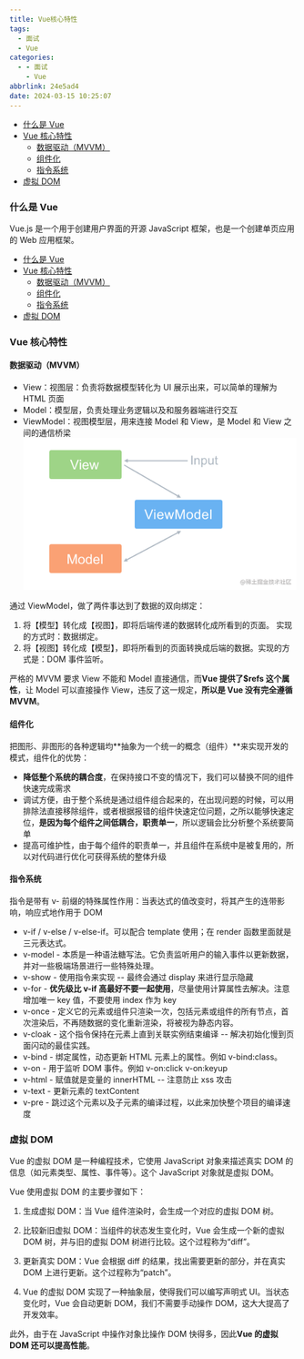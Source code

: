 ```yaml
---
title: Vue核心特性
tags:
  - 面试
  - Vue
categories:
  - - 面试
    - Vue
abbrlink: 24e5ad4
date: 2024-03-15 10:25:07
---
```


<!-- @format -->

- [什么是 Vue](#什么是-vue)
- [Vue 核心特性](#vue-核心特性)
  - [数据驱动（MVVM）](#数据驱动mvvm)
  - [组件化](#组件化)
  - [指令系统](#指令系统)
- [虚拟 DOM](#虚拟-dom)

### 什么是 Vue

Vue.js 是一个用于创建用户界面的开源 JavaScript 框架，也是一个创建单页应用的 Web 应用框架。

- [什么是 Vue](#什么是-vue)
- [Vue 核心特性](#vue-核心特性)
  - [数据驱动（MVVM）](#数据驱动mvvm)
  - [组件化](#组件化)
  - [指令系统](#指令系统)
- [虚拟 DOM](#虚拟-dom)
<!--more-->

### Vue 核心特性

#### 数据驱动（MVVM）

- View：视图层：负责将数据模型转化为 UI 展示出来，可以简单的理解为 HTML 页面
- Model：模型层，负责处理业务逻辑以及和服务器端进行交互
- ViewModel：视图模型层，用来连接 Model 和 View，是 Model 和 View 之间的通信桥梁
  ![数据驱动MVVM](../images/blog-2024-03-20-10-33-08.png)

通过 ViewModel，做了两件事达到了数据的双向绑定：

1. 将【模型】转化成【视图】，即将后端传递的数据转化成所看到的页面。 实现的方式时：数据绑定。
2. 将【视图】转化成【模型】，即将所看到的页面转换成后端的数据。实现的方式是：DOM 事件监听。

严格的 MVVM 要求 View 不能和 Model 直接通信，而**Vue 提供了$refs 这个属性**，让 Model 可以直接操作 View，违反了这一规定，**所以是 Vue 没有完全遵循 MVVM**。

#### 组件化

把图形、非图形的各种逻辑均**抽象为一个统一的概念（组件）**来实现开发的模式，组件化的优势：

- **降低整个系统的耦合度**，在保持接口不变的情况下，我们可以替换不同的组件快速完成需求
- 调试方便，由于整个系统是通过组件组合起来的，在出现问题的时候，可以用排除法直接移除组件，或者根据报错的组件快速定位问题，之所以能够快速定位，**是因为每个组件之间低耦合，职责单一**，所以逻辑会比分析整个系统要简单
- 提高可维护性，由于每个组件的职责单一，并且组件在系统中是被复用的，所以对代码进行优化可获得系统的整体升级

#### 指令系统

指令是带有 v- 前缀的特殊属性作用：当表达式的值改变时，将其产生的连带影响，响应式地作用于 DOM

- v-if / v-else / v-else-if。可以配合 template 使用；在 render 函数里面就是三元表达式。
- v-model - 本质是一种语法糖写法。它负责监听用户的输入事件以更新数据，并对一些极端场景进行一些特殊处理。
- v-show - 使用指令来实现 -- 最终会通过 display 来进行显示隐藏
- v-for - **优先级比 v-if 高最好不要一起使用**，尽量使用计算属性去解决。注意增加唯一 key 值，不要使用 index 作为 key
- v-once - 定义它的元素或组件只渲染一次，包括元素或组件的所有节点，首次渲染后，不再随数据的变化重新渲染，将被视为静态内容。
- v-cloak - 这个指令保持在元素上直到关联实例结束编译 -- 解决初始化慢到页面闪动的最佳实践。
- v-bind - 绑定属性，动态更新 HTML 元素上的属性。例如 v-bind:class。
- v-on - 用于监听 DOM 事件。例如 v-on:click v-on:keyup
- v-html - 赋值就是变量的 innerHTML -- 注意防止 xss 攻击
- v-text - 更新元素的 textContent
- v-pre - 跳过这个元素以及子元素的编译过程，以此来加快整个项目的编译速度

### 虚拟 DOM

Vue 的虚拟 DOM 是一种编程技术，它使用 JavaScript 对象来描述真实 DOM 的信息（如元素类型、属性、事件等）。这个 JavaScript 对象就是虚拟 DOM。

Vue 使用虚拟 DOM 的主要步骤如下：

1. 生成虚拟 DOM：当 Vue 组件渲染时，会生成一个对应的虚拟 DOM 树。

2. 比较新旧虚拟 DOM：当组件的状态发生变化时，Vue 会生成一个新的虚拟 DOM 树，并与旧的虚拟 DOM 树进行比较。这个过程称为“diff”。

3. 更新真实 DOM：Vue 会根据 diff 的结果，找出需要更新的部分，并在真实 DOM 上进行更新。这个过程称为“patch”。

4. Vue 的虚拟 DOM 实现了一种抽象层，使得我们可以编写声明式 UI。当状态变化时，Vue 会自动更新 DOM，我们不需要手动操作 DOM，这大大提高了开发效率。

此外，由于在 JavaScript 中操作对象比操作 DOM 快得多，因此**Vue 的虚拟 DOM 还可以提高性能**。
